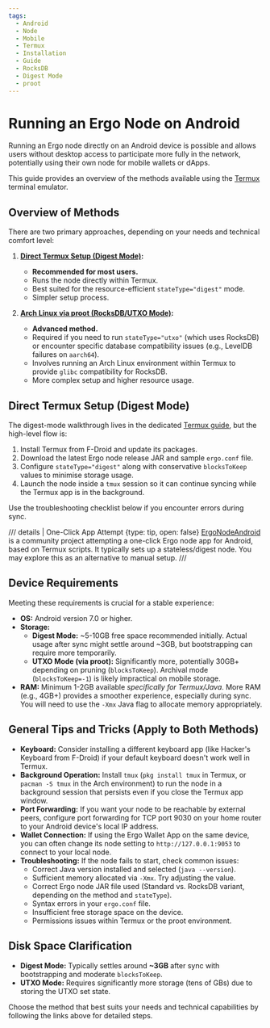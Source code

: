 ```yaml
---
tags:
  - Android
  - Node
  - Mobile
  - Termux
  - Installation
  - Guide
  - RocksDB
  - Digest Mode
  - proot
---
```

# Running an Ergo Node on Android

Running an Ergo node directly on an Android device is possible and allows users without desktop access to participate more fully in the network, potentially using their own node for mobile wallets or dApps.

This guide provides an overview of the methods available using the [Termux](https://termux.dev/) terminal emulator.

## Overview of Methods

There are two primary approaches, depending on your needs and technical comfort level:

1.  **[Direct Termux Setup (Digest Mode)](termux-digest.md):**
    *   **Recommended for most users.**
    *   Runs the node directly within Termux.
    *   Best suited for the resource-efficient `stateType="digest"` mode.
    *   Simpler setup process.

2.  **[Arch Linux via proot (RocksDB/UTXO Mode)](proot-rocksdb.md):**
    *   **Advanced method.**
    *   Required if you need to run `stateType="utxo"` (which uses RocksDB) or encounter specific database compatibility issues (e.g., LevelDB failures on `aarch64`).
    *   Involves running an Arch Linux environment within Termux to provide `glibc` compatibility for RocksDB.
    *   More complex setup and higher resource usage.

## Direct Termux Setup (Digest Mode)

The digest-mode walkthrough lives in the dedicated [Termux guide](termux-digest.md), but the high-level flow is:

1. Install Termux from F-Droid and update its packages.
2. Download the latest Ergo node release JAR and sample `ergo.conf` file.
3. Configure `stateType="digest"` along with conservative `blocksToKeep` values to minimise storage usage.
4. Launch the node inside a `tmux` session so it can continue syncing while the Termux app is in the background.

Use the troubleshooting checklist below if you encounter errors during sync.

/// details | One-Click App Attempt
    {type: tip, open: false}
[ErgoNodeAndroid](https://github.com/rustinmyeye/ErgoNodeAndroid) is a community project attempting a one-click Ergo node app for Android, based on Termux scripts. It typically sets up a stateless/digest node. You may explore this as an alternative to manual setup.
///

## Device Requirements

Meeting these requirements is crucial for a stable experience:

*   **OS:** Android version 7.0 or higher.
*   **Storage:**
    *   **Digest Mode:** ~5-10GB free space recommended initially. Actual usage after sync might settle around ~3GB, but bootstrapping can require more temporarily.
    *   **UTXO Mode (via proot):** Significantly more, potentially 30GB+ depending on pruning (`blocksToKeep`). Archival mode (`blocksToKeep=-1`) is likely impractical on mobile storage.
*   **RAM:** Minimum 1-2GB available *specifically for Termux/Java*. More RAM (e.g., 4GB+) provides a smoother experience, especially during sync. You will need to use the `-Xmx` Java flag to allocate memory appropriately.

## General Tips and Tricks (Apply to Both Methods)

*   **Keyboard:** Consider installing a different keyboard app (like Hacker's Keyboard from F-Droid) if your default keyboard doesn't work well in Termux.
*   **Background Operation:** Install `tmux` (`pkg install tmux` in Termux, or `pacman -S tmux` in the Arch environment) to run the node in a background session that persists even if you close the Termux app window.
*   **Port Forwarding:** If you want your node to be reachable by external peers, configure port forwarding for TCP port 9030 on your home router to your Android device's local IP address.
*   **Wallet Connection:** If using the Ergo Wallet App on the same device, you can often change its node setting to `http://127.0.0.1:9053` to connect to your local node.
*   **Troubleshooting:** If the node fails to start, check common issues:
    *   Correct Java version installed and selected (`java --version`).
    *   Sufficient memory allocated via `-Xmx`. Try adjusting the value.
    *   Correct Ergo node JAR file used (Standard vs. RocksDB variant, depending on the method and `stateType`).
    *   Syntax errors in your `ergo.conf` file.
    *   Insufficient free storage space on the device.
    *   Permissions issues within Termux or the proot environment.

## Disk Space Clarification

*   **Digest Mode:** Typically settles around **~3GB** after sync with bootstrapping and moderate `blocksToKeep`.
*   **UTXO Mode:** Requires significantly more storage (tens of GBs) due to storing the UTXO set state.

Choose the method that best suits your needs and technical capabilities by following the links above for detailed steps.
